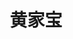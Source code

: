 ---
home: true
title: 黄家宝
icon: home
heroImage: /aiyc.svg
bgImage: /home/6-light.svg
bgImageDark: /home/6-dark.svg
heroFullScreen: true
bgImageStyle:
    background-attachment: fixed
heroText: 编程一对一辅导
tagline: Python｜Java｜C｜Unity｜数据结构｜Web｜代做✨
actions:
    - text: Memoirs 🧭
      link: /HomeWork/
      type: primary

    - text: 1v1 Docs 📄
      link: ./1v1

highlights:
    - header: 零基础轻松接轨时代～
      image: /home/reshot-icon-half-face-ai-cyborg-RTPSXEM9KD.svg
      bgImage: /home/3-light.svg
      bgImageDark: /home/3-dark.svg
      highlights:
          - title: 运行自己的第一行 <code>Hello Aiyuechuang Code1v1.</code> 代码。
          - title: AI 时代的未来 <code>Hello Features.</code> 作为你的智能副驾。

    - header: 学你想要学的内容
      description: 我的全方位技能与经验，可以为你保驾护航。
      image: /home/reshot-icon-edit-code-UWQSF3AX5E.svg
      bgImage: /home/2-light.svg
      bgImageDark: /home/2-dark.svg
      bgImageStyle:
          background-repeat: repeat
          background-size: initial
      features:
          - title: Python 全栈
            icon: python
            details: Python 各个分支皆可带！
            link: #

          - title: Java 体系
            icon: java
            details: 轻松拿捏，入门/作业无惧！
            link: #

          - title: C/C++ 体系
            icon: cpp
            details: 考研/考试/竞赛，稳！
            link: #

          - title: AI & 大模型
            icon: rengongzhineng
            details: 考研/考试/竞赛，稳！
            link: #

          - title: Unity 游戏开发
            icon: unity
            details: 想学游戏？没问题，轻松入门！
            link: /column/Unity-casual-mobile-game-development/

          - title: 毕业🎓设计
            icon: yongyan
            details: 全程带你做毕设，毕业工作两不误！
            link: #
    - header: 福利
      description: 来自 AI悦创私教学员的福利🧧
      image: /home/layout.svg
      bgImage: /home/5-light.svg
      bgImageDark: /home/5-dark.svg
      highlights:
          - title: 科学上网
            icon: tizi
            details: 永久有效的科学上网，世界那么大，该出去看看了。
            link: https://mf.bornforthis.cn/content

          - title: 终身答疑
            icon: answer_font
            details: 课时学习100h以上的，终身技术答疑！
            link: #

          - title: 面试指导
            icon: employee-rank
            details: 你步入社会定心丸！
            link: #

          - title: 简历辅导
            icon: laboratorylab
            details: 掌握简历制作的核心法则～
            link: #

          - title: ChatGPT 账号·使用
            icon: chat
            details: 人人都必备的 ChatGPT
            link: #

    - header: Message
      description: 五年私教经验，伴你成长！
      image: /home/advanced.svg
      bgImage: /home/4-light.svg
      bgImageDark: /home/4-dark.svg
      highlights:
          - title: QQ 在线客服
            icon: qq
            details: 如果你有其他需求或者疑问
            link: http://wpa.qq.com/msgrd?v=3&uin=1432803776&site=qq&menu=yes

          - title: 微信:Jiabcdefh
            icon: weixin1
            details: 长期招收编程一对一学员！
            link: #

          - title: 邮箱📮
            icon: gmail
            details: bornforthis@bornforthis.cn
            link: mailto:bornforthis@bornforthis.cn

          - title: ICP 备案
            icon: beian
            details: 闽ICP备19021486号-6
            link: https://beian.miit.gov.cn/

          - title: 公安备案
            icon: gongan
            details: <img src="/beian.png"/>闽公网安备 35030502000172号
            link: http://www.beian.gov.cn/portal/registerSystemInfo?recordcode=35030502000172

          - title: IPV6
            icon: IP
            details: <img alt="本站支持IPv6访问" src="/home/ipv6-s1.svg">
            link: https://ipw.cn/ipv6webcheck/?site=bornforthis.cn

          - title: Discord
            icon: discord
            details: discord 交流社区
            link: https://discord.gg/xK47BybZ2T
copyright: false
footer: Copyright © 2018-2023 长期招收编程一对一学员！微信：Jiabcdefh
---